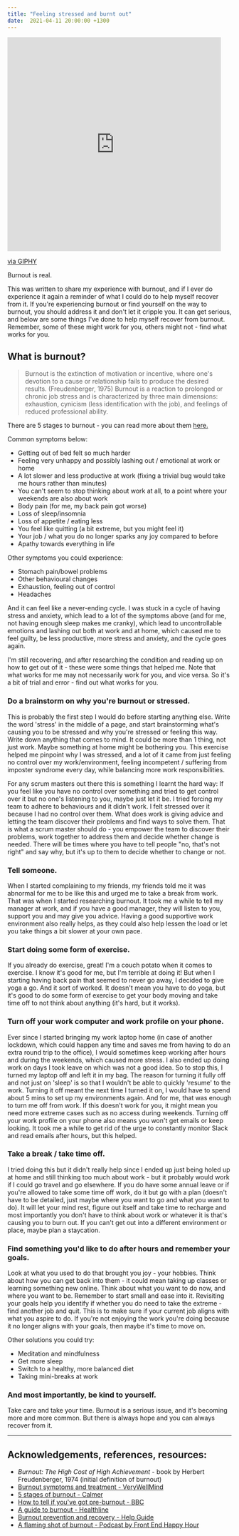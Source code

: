 ```yaml
---
title: "Feeling stressed and burnt out"
date:  2021-04-11 20:00:00 +1300
---
```


<iframe src="https://giphy.com/embed/cVWZ8dVs5VOEvdhH1M" width="480" height="480" frameBorder="0" class="giphy-embed" allowFullScreen title="burnout-coffee-gif"></iframe><p><a href="https://giphy.com/gifs/coffee-morning-caffein-cVWZ8dVs5VOEvdhH1M">via GIPHY</a></p>

Burnout is real.

This was written to share my experience with burnout, and if I ever do experience it again a reminder of what I could do to help myself recover from it. If you're experiencing burnout or find yourself on the way to burnout, you should address it and don't let it cripple you. It can get serious, and below are some things I've done to help myself recover from burnout. Remember, some of these might work for you, others might not - find what works for you.


## What is burnout?

> Burnout is the extinction of motivation or incentive, where one's devotion to a cause or relationship fails to produce the desired results. (Freudenberger, 1975) Burnout is a reaction to prolonged or chronic job stress and is characterized by three main dimensions: exhaustion, cynicism (less identification with the job), and feelings of reduced professional ability.

There are 5 stages to burnout - you can read more about them [here.](https://www.thisiscalmer.com/blog/5-stages-of-burnout)


Common symptoms below:

- Getting out of bed felt so much harder
- Feeling very unhappy and possibly lashing out / emotional at work or home
- A lot slower and less productive at work (fixing a trivial bug would take me hours rather than minutes)
- You can't seem to stop thinking about work at all, to a point where your weekends are also about work
- Body pain (for me, my back pain got worse)
- Loss of sleep/insomnia
- Loss of appetite / eating less
- You feel like quitting (a bit extreme, but you might feel it)
- Your job / what you do no longer sparks any joy compared to before
- Apathy towards everything in life


Other symptoms you could experience:
- Stomach pain/bowel problems
- Other behavioural changes
- Exhaustion, feeling out of control
- Headaches


And it can feel like a never-ending cycle. I was stuck in a cycle of having stress and anxiety, which lead to a lot of the symptoms above (and for me, not having enough sleep makes me cranky), which lead to uncontrollable emotions and lashing out both at work and at home, which caused me to feel guilty, be less productive, more stress and anxiety, and the cycle goes again.


I'm still recovering, and after researching the condition and reading up on how to get out of it - these were some things that helped me. Note that what works for me may not necessarily work for you, and vice versa. So it's a bit of trial and error - find out what works for you.

### Do a brainstorm on why you're burnout or stressed.

This is probably the first step I would do before starting anything else. Write the word 'stress' in the middle of a page, and start brainstorming what's causing you to be stressed and why you're stressed or feeling this way. Write down anything that comes to mind. It could be more than 1 thing, not just work. Maybe something at home might be bothering you. This exercise helped me pinpoint why I was stressed, and a lot of it came from just feeling no control over my work/environment, feeling incompetent / suffering from imposter syndrome every day, while balancing more work responsibilities. 

For any scrum masters out there this is something I learnt the hard way: If you feel like you have no control over something and tried to get control over it but no one's listening to you, maybe just let it be. I tried forcing my team to adhere to behaviours and it didn't work. I felt stressed over it because I had no control over them. What does work is giving advice and letting the team discover their problems and find ways to solve them. That is what a scrum master should do - you empower the team to discover their problems, work together to address them and decide whether change is needed. There will be times where you have to tell people "no, that's not right" and say why, but it's up to them to decide whether to change or not.


### Tell someone.

When I started complaining to my friends, my friends told me it was abnormal for me to be like this and urged me to take a break from work. That was when I started researching burnout. It took me a while to tell my manager at work, and if you have a good manager, they will listen to you, support you and may give you advice. Having a good supportive work environment also really helps, as they could also help lessen the load or let you take things a bit slower at your own pace.


### Start doing some form of exercise. 

If you already do exercise, great! I'm a couch potato when it comes to exercise. I know it's good for me, but I'm terrible at doing it! But when I starting having back pain that seemed to never go away, I decided to give yoga a go. And it sort of worked. 
It doesn't mean you have to do yoga, but it's good to do some form of exercise to get your body moving and take time off to not think about anything (it's hard, but it works).

### Turn off your work computer and work profile on your phone.

Ever since I started bringing my work laptop home (in case of another lockdown, which could happen any time and saves me from having to do an extra round trip to the office), I would sometimes keep working after hours and during the weekends, which caused more stress. I also ended up doing work on days I took leave on which was not a good idea. So to stop this, I turned my laptop off and left it in my bag. The reason for turning it fully off and not just on 'sleep' is so that I wouldn't be able to quickly 'resume' to the work. Turning it off meant the next time I turned it on, I would have to spend about 5 mins to set up my environments again. And for me, that was enough to turn me off from work. If this doesn't work for you, it might mean you need more extreme cases such as no access during weekends.
Turning off your work profile on your phone also means you won't get emails or keep looking. It took me a while to get rid of the urge to constantly monitor Slack and read emails after hours, but this helped.

### Take a break / take time off.

I tried doing this but it didn't really help since I ended up just being holed up at home and still thinking too much about work - but it probably would work if I could go travel and go elsewhere. If you do have some annual leave or if you're allowed to take some time off work, do it but go with a plan (doesn't have to be detailed, just maybe where you want to go and what you want to do).
It will let your mind rest, figure out itself and take time to recharge and most importantly you don't have to think about work or whatever it is that's causing you to burn out. If you can't get out into a different environment or place, maybe plan a staycation.

### Find something you'd like to do after hours and remember your goals.

Look at what you used to do that brought you joy - your hobbies. Think about how you can get back into them - it could mean taking up classes or learning something new online. Think about what you want to do now, and where you want to be. Remember to start small and ease into it. Revisiting your goals help you identify if whether you do need to take the extreme - find another job and quit. This is to make sure if your current job aligns with what you aspire to do. If you're not enjoying the work you're doing because it no longer aligns with your goals, then maybe it's time to move on.

Other solutions you could try:
- Meditation and mindfulness
- Get more sleep
- Switch to a healthy, more balanced diet
- Taking mini-breaks at work


### And most importantly, be kind to yourself.

Take care and take your time. Burnout is a serious issue, and it's becoming more and more common. But there is always hope and you can always recover from it.

---

## Acknowledgements, references, resources:

- *Burnout: The High Cost of High Achievement* - book by Herbert Freudenberger, 1974 (initial definition of burnout)
- [Burnout symptoms and treatment - VeryWellMind](https://www.verywellmind.com/stress-and-burnout-symptoms-and-causes-3144516)
- [5 stages of burnout - Calmer](https://www.thisiscalmer.com/blog/5-stages-of-burnout)
- [How to tell if you've got pre-burnout - BBC](https://www.bbc.com/worklife/article/20190610-how-to-tell-if-youve-got-pre-burnout)
- [A guide to burnout - Healthline](https://www.healthline.com/health/tips-for-identifying-and-preventing-burnout)
- [Burnout prevention and recovery - Help Guide](https://www.helpguide.org/articles/stress/burnout-prevention-and-recovery.htm)
- [A flaming shot of burnout - Podcast by Front End Happy Hour](https://frontendhappyhour.com/episodes/a-flaming-shot-of-burnout/) 



